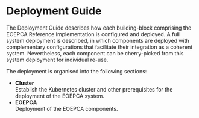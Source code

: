# Deployment Guide

The Deployment Guide describes how each building-block comprising the EOEPCA Reference Implementation is configured and deployed. A full system deployment is described, in which components are deployed with complementary configurations that facilitate their integration as a coherent system. Nevertheless, each component can be cherry-picked from this system deployment for individual re-use.

The deployment is organised into the following sections:

* **Cluster**<br>
  Establish the Kubernetes cluster and other prerequisites for the deployment of the EOEPCA system.
* **EOEPCA**<br>
  Deployment of the EOEPCA components.

